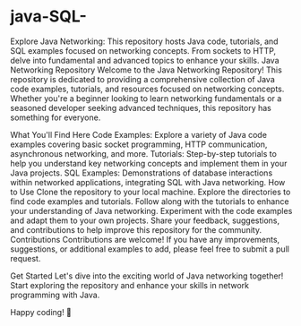 # java-SQL-
Explore Java Networking: This repository hosts Java code, tutorials, and SQL examples focused on networking concepts. From sockets to HTTP, delve into fundamental and advanced topics to enhance your skills.
Java Networking Repository
Welcome to the Java Networking Repository! This repository is dedicated to providing a comprehensive collection of Java code examples, tutorials, and resources focused on networking concepts. Whether you're a beginner looking to learn networking fundamentals or a seasoned developer seeking advanced techniques, this repository has something for everyone.

What You'll Find Here
Code Examples: Explore a variety of Java code examples covering basic socket programming, HTTP communication, asynchronous networking, and more.
Tutorials: Step-by-step tutorials to help you understand key networking concepts and implement them in your Java projects.
SQL Examples: Demonstrations of database interactions within networked applications, integrating SQL with Java networking.
How to Use
Clone the repository to your local machine.
Explore the directories to find code examples and tutorials.
Follow along with the tutorials to enhance your understanding of Java networking.
Experiment with the code examples and adapt them to your own projects.
Share your feedback, suggestions, and contributions to help improve this repository for the community.
Contributions
Contributions are welcome! If you have any improvements, suggestions, or additional examples to add, please feel free to submit a pull request.

Get Started
Let's dive into the exciting world of Java networking together! Start exploring the repository and enhance your skills in network programming with Java.

Happy coding! 🚀

